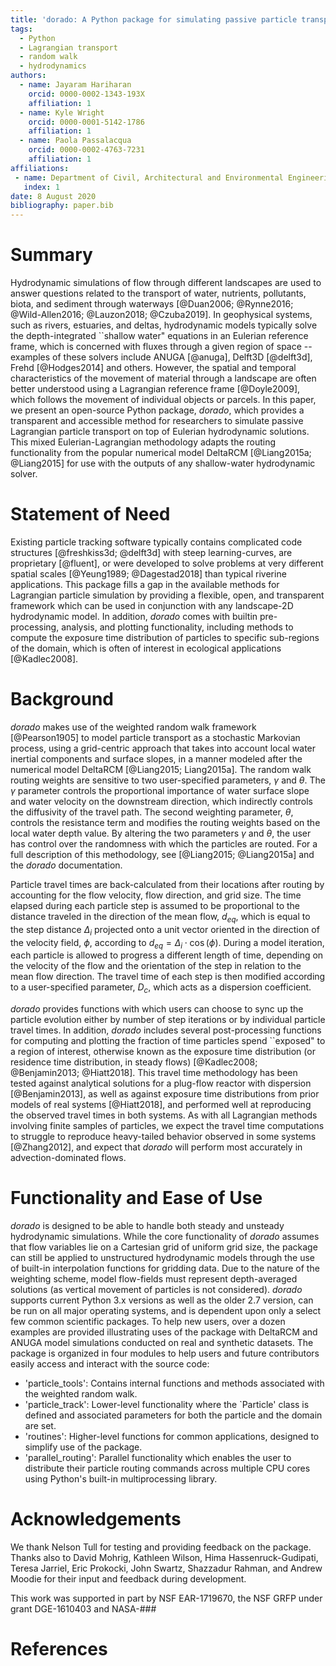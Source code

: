 ```yaml
---
title: 'dorado: A Python package for simulating passive particle transport in shallow-water flows'
tags:
  - Python
  - Lagrangian transport
  - random walk
  - hydrodynamics
authors:
  - name: Jayaram Hariharan
    orcid: 0000-0002-1343-193X
    affiliation: 1
  - name: Kyle Wright
    orcid: 0000-0001-5142-1786
    affiliation: 1
  - name: Paola Passalacqua
    orcid: 0000-0002-4763-7231
    affiliation: 1
affiliations:
 - name: Department of Civil, Architectural and Environmental Engineering, The University of Texas at Austin
   index: 1
date: 8 August 2020
bibliography: paper.bib
---
```


# Summary

Hydrodynamic simulations of flow through different landscapes are used to answer questions related to the transport of water, nutrients, pollutants, biota, and sediment through waterways [@Duan2006; @Rynne2016; @Wild-Allen2016; @Lauzon2018; @Czuba2019]. In geophysical systems, such as rivers, estuaries, and deltas, hydrodynamic models typically solve the depth-integrated ``shallow water" equations in an Eulerian reference frame, which is concerned with fluxes through a given region of space -- examples of these solvers include ANUGA [@anuga], Delft3D [@delft3d], Frehd [@Hodges2014] and others. However, the spatial and temporal characteristics of the movement of material through a landscape are often better understood using a Lagrangian reference frame [@Doyle2009], which follows the movement of individual objects or parcels. In this paper, we present an open-source Python package, *dorado*, which provides a transparent and accessible method for researchers to simulate passive Lagrangian particle transport on top of Eulerian hydrodynamic solutions. This mixed Eulerian-Lagrangian methodology adapts the routing functionality from the popular numerical model DeltaRCM [@Liang2015a; @Liang2015] for use with the outputs of any shallow-water hydrodynamic solver.

# Statement of Need

Existing particle tracking software typically contains complicated code structures [@freshkiss3d; @delft3d] with steep learning-curves, are proprietary [@fluent], or were developed to solve problems at very different spatial scales [@Yeung1989; @Dagestad2018] than typical riverine applications. This package fills a gap in the available methods for Lagrangian particle simulation by providing a flexible, open, and transparent framework which can be used in conjunction with any landscape-2D hydrodynamic model. In addition, *dorado* comes with builtin pre-processing, analysis, and plotting functionality, including methods to compute the exposure time distribution of particles to specific sub-regions of the domain, which is often of interest in ecological applications [@Kadlec2008].

# Background

*dorado* makes use of the weighted random walk framework [@Pearson1905] to model particle transport as a stochastic Markovian process, using a grid-centric approach that takes into account local water inertial components and surface slopes, in a manner modeled after the numerical model DeltaRCM [@Liang2015; Liang2015a]. The random walk routing weights are sensitive to two user-specified parameters, $\gamma$ and $\theta$. The $\gamma$ parameter controls the proportional importance of water surface slope and water velocity on the downstream direction, which indirectly controls the diffusivity of the travel path. The second weighting parameter, $\theta$, controls the resistance term and modifies the routing weights based on the local water depth value. By altering the two parameters $\gamma$ and $\theta$, the user has control over the randomness with which the particles are routed. For a full description of this methodology, see [@Liang2015; @Liang2015a] and the *dorado* documentation.

Particle travel times are back-calculated from their locations after routing by accounting for the flow velocity, flow direction, and grid size. The time elapsed during each particle step is assumed to be proportional to the distance traveled in the direction of the mean flow, $d_{eq}$, which is equal to the step distance $\Delta_i$ projected onto a unit vector oriented in the direction of the velocity field, $\phi$, according to $d_{eq} = \Delta_i \cdot \cos(\phi)$. During a model iteration, each particle is allowed to progress a different length of time, depending on the velocity of the flow and the orientation of the step in relation to the mean flow direction. The travel time of each step is then modified according to a user-specified parameter, $D_c$, which acts as a dispersion coefficient.

*dorado* provides functions with which users can choose to sync up the particle evolution either by number of step iterations or by individual particle travel times. In addition, *dorado* includes several post-processing functions for computing and plotting the fraction of time particles spend ``exposed" to a region of interest, otherwise known as the exposure time distribution (or residence time distribution, in steady flows) [@Kadlec2008; @Benjamin2013; @Hiatt2018]. This travel time methodology has been tested against analytical solutions for a plug-flow reactor with dispersion [@Benjamin2013], as well as against exposure time distributions from prior models of real systems [@Hiatt2018], and performed well at reproducing the observed travel times in both systems. As with all Lagrangian methods involving finite samples of particles, we expect the travel time computations to struggle to reproduce heavy-tailed behavior observed in some systems [@Zhang2012], and expect that *dorado* will perform most accurately in advection-dominated flows.

# Functionality and Ease of Use

*dorado* is designed to be able to handle both steady and unsteady hydrodynamic simulations. While the core functionality of *dorado* assumes that flow variables lie on a Cartesian grid of uniform grid size, the package can still be applied to unstructured hydrodynamic models through the use of built-in interpolation functions for gridding data. Due to the nature of the weighting scheme, model flow-fields must represent depth-averaged solutions (as vertical movement of particles is not considered). *dorado* supports current Python 3.x versions as well as the older 2.7 version, can be run on all major operating systems, and is dependent upon only a select few common scientific packages. To help new users, over a dozen examples are provided illustrating uses of the package with DeltaRCM and ANUGA model simulations conducted on real and synthetic datasets. The package is organized in four modules to help users and future contributors easily access and interact with the source code:

  - 'particle_tools': Contains internal functions and methods associated with the weighted random walk.
  - 'particle_track': Lower-level functionality where the `Particle' class is defined and associated parameters for both the particle and the domain are set.
  - 'routines': Higher-level functions for common applications, designed to simplify use of the package.
  - 'parallel_routing': Parallel functionality which enables the user to distribute their particle routing commands across multiple CPU cores using Python's built-in multiprocessing library.

# Acknowledgements

We thank Nelson Tull for testing and providing feedback on the package. Thanks also to David Mohrig, Kathleen Wilson, Hima Hassenruck-Gudipati, Teresa Jarriel, Eric Prokocki, John Swartz, Shazzadur Rahman, and Andrew Moodie for their input and feedback during development.

This work was supported in part by NSF EAR-1719670, the NSF GRFP under grant DGE-1610403 and NASA-###

# References
